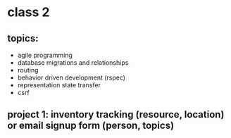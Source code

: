 # class 2

## topics:

* agile programming
* database migrations and relationships
* routing
* behavior driven development (rspec)
* representation state transfer
* csrf

## project 1: inventory tracking (resource, location) or email signup form (person, topics)
